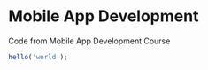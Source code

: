 # Mobile App Development
Code from Mobile App Development Course

```javascript
hello('world');
```
